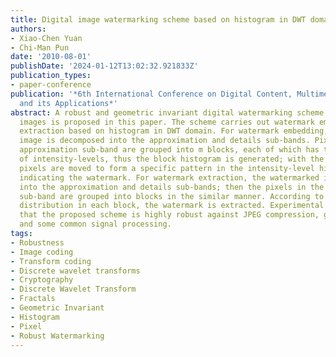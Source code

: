 ```yaml
---
title: Digital image watermarking scheme based on histogram in DWT domain
authors:
- Xiao-Chen Yuan
- Chi-Man Pun
date: '2010-08-01'
publishDate: '2024-01-12T13:02:32.921833Z'
publication_types:
- paper-conference
publication: '*6th International Conference on Digital Content, Multimedia Technology
  and its Applications*'
abstract: A robust and geometric invariant digital watermarking scheme for gray-level
  images is proposed in this paper. The scheme carries out watermark embedding and
  extraction based on histogram in DWT domain. For watermark embedding, the original
  image is decomposed into the approximation and details sub-bands. Pixels of the
  approximation sub-band are grouped into m blocks, each of which has the same number
  of intensity-levels, thus the block histogram is generated; with the block histogram,
  pixels are moved to form a specific pattern in the intensity-level histogram distribution,
  indicating the watermark. For watermark extraction, the watermarked image is decomposed
  into the approximation and details sub-bands; then the pixels in the approximation
  sub-band are grouped into blocks in the similar manner. According to the histogram
  distribution in each block, the watermark is extracted. Experimental results show
  that the proposed scheme is highly robust against JPEG compression, geometric attacks
  and some common signal processing.
tags:
- Robustness
- Image coding
- Transform coding
- Discrete wavelet transforms
- Cryptography
- Discrete Wavelet Transform
- Fractals
- Geometric Invariant
- Histogram
- Pixel
- Robust Watermarking
---
```

